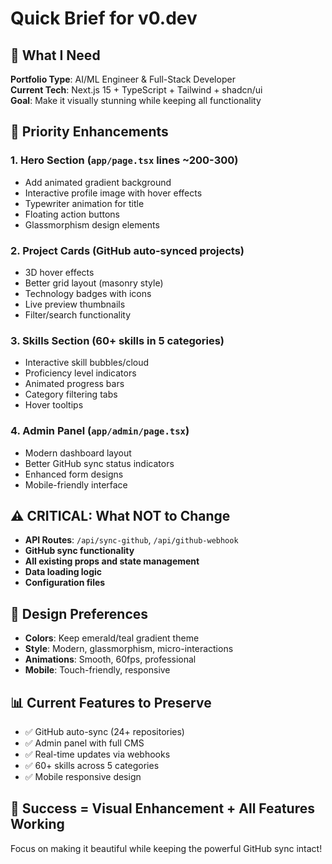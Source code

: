 # Quick Brief for v0.dev

## 🎯 **What I Need**

**Portfolio Type**: AI/ML Engineer & Full-Stack Developer  
**Current Tech**: Next.js 15 + TypeScript + Tailwind + shadcn/ui  
**Goal**: Make it visually stunning while keeping all functionality

## 🚀 **Priority Enhancements**

### 1. **Hero Section** (`app/page.tsx` lines ~200-300)
- Add animated gradient background
- Interactive profile image with hover effects
- Typewriter animation for title
- Floating action buttons
- Glassmorphism design elements

### 2. **Project Cards** (GitHub auto-synced projects)
- 3D hover effects
- Better grid layout (masonry style)
- Technology badges with icons
- Live preview thumbnails
- Filter/search functionality

### 3. **Skills Section** (60+ skills in 5 categories)
- Interactive skill bubbles/cloud
- Proficiency level indicators
- Animated progress bars
- Category filtering tabs
- Hover tooltips

### 4. **Admin Panel** (`app/admin/page.tsx`)
- Modern dashboard layout
- Better GitHub sync status indicators
- Enhanced form designs
- Mobile-friendly interface

## ⚠️ **CRITICAL: What NOT to Change**

- **API Routes**: `/api/sync-github`, `/api/github-webhook`
- **GitHub sync functionality**
- **All existing props and state management**
- **Data loading logic**
- **Configuration files**

## 🎨 **Design Preferences**

- **Colors**: Keep emerald/teal gradient theme
- **Style**: Modern, glassmorphism, micro-interactions
- **Animations**: Smooth, 60fps, professional
- **Mobile**: Touch-friendly, responsive

## 📊 **Current Features to Preserve**

- ✅ GitHub auto-sync (24+ repositories)
- ✅ Admin panel with full CMS
- ✅ Real-time updates via webhooks
- ✅ 60+ skills across 5 categories
- ✅ Mobile responsive design

## 🎯 **Success = Visual Enhancement + All Features Working**

Focus on making it beautiful while keeping the powerful GitHub sync intact! 